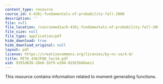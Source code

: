 ```yaml
---
content_type: resource
course_id: 6-436j-fundamentals-of-probability-fall-2008
description: ''
file: null
file_location: /coursemedia/6-436j-fundamentals-of-probability-fall-2008/9355d62628e61bf9e28481925b68aec1_MIT6_436JF08_lec14.pdf
file_size: null
file_type: application/pdf
hide_download: true
hide_download_original: null
layout: pdf
license: https://creativecommons.org/licenses/by-nc-sa/4.0/
title: MIT6_436JF08_lec14.pdf
uid: 9355d626-28e6-1bf9-e284-81925b68aec1
---
```

This resource contains information related to moment generating functions.